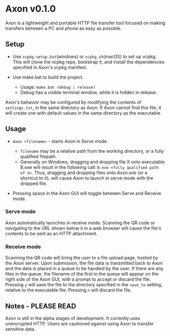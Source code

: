 # Axon v0.1.0
Axon is a lightweight and portable HTTP file transfer tool focused on making transfers between a PC and phone as easy as possible.

## Setup
- Use ````vcpkg-setup.bat````(windows) or ````vcpkg.sh````(macOS) to set up vcpkg. This will clone the vcpkg repo, bootstrap it, and install the dependencies specified in Axon's vcpkg manifest.

- Use make.bat to build the project.
  - Usage: ````make.bat (debug | release)```` 
  - Debug has a visible terminal window, while it is hidden in release. 

Axon's behavior may be configured by modifying the contents of ````settings.txt````, in the same directory as Axon. If Axon cannot find this file, it will create one with default values in the same directory as the executable.

## Usage
- ````Axon <filename>```` - starts Axon in Serve mode.
  - ````filename```` may be a relative path from the working directory, or a fully qualified filepath. 
  - Generally on Windows, dragging and dropping file X onto executable B.exe will result in the following call: ````B.exe <fully qualified path of X>````. Thus, dragging and dropping files onto Axon.exe (or a shortcut to it), will cause Axon to launch in serve mode with the dropped file.

- Pressing space in the Axon GUI will toggle between Serve and Receive mode.

### Serve mode
Axon automatically launches in receive mode. Scanning the QR code or navigating to the URL shown below it in a web browser will cause the file's contents to be sent as an HTTP attachment.

### Receive mode
Scanning the QR code will bring the user to a file upload page, hosted by the Axon server. Upon submission, the file data is transmitted back to Axon and the data is placed in a queue to be handled by the user. If there are any files in the queue, the filename of the first in the queue will appear on the right side of the Axon GUI, with a prompt to accept or discard the file. Pressing ````y```` will save the file to the directory specified in the ````save_to```` setting, relative to the executable file. Pressing ````n```` will discard the file.

## Notes - PLEASE READ
Axon is still in the alpha stages of development. It currently uses unencrypted HTTP. Users are cautioned against using Axon to transfer sensitive data.